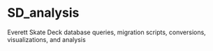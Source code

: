# SD_analysis
Everett Skate Deck database queries, migration scripts, conversions, visualizations, and analysis

